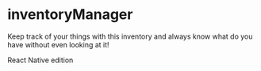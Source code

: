 # inventoryManager
Keep track of your things with this inventory and always know what do you have without even looking at it!

React Native edition
